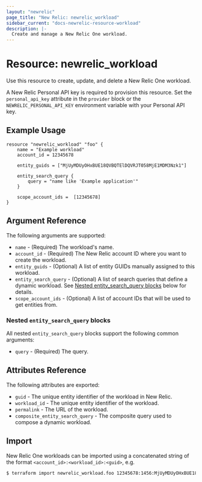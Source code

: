 ```yaml
---
layout: "newrelic"
page_title: "New Relic: newrelic_workload"
sidebar_current: "docs-newrelic-resource-workload"
description: |-
  Create and manage a New Relic One workload.
---
```


# Resource: newrelic\_workload

Use this resource to create, update, and delete a New Relic One workload.

A New Relic Personal API key is required to provision this resource.  Set the `personal_api_key`
attribute in the `provider` block or the `NEWRELIC_PERSONAL_API_KEY` environment
variable with your Personal API key.

## Example Usage

```hcl
resource "newrelic_workload" "foo" {
	name = "Example workload"
	account_id = 12345678

	entity_guids = ["MjUyMDUyOHxBUE18QVBQTElDQVRJT058MjE1MDM3Nzk1"]

	entity_search_query {
		query = "name like 'Example application'"
	}

	scope_account_ids =  [12345678]
}
```
## Argument Reference

The following arguments are supported:

  * `name` - (Required) The workload's name.
  * `account_id` - (Required) The New Relic account ID where you want to create the workload.
  * `entity_guids` - (Optional) A list of entity GUIDs manually assigned to this workload.
  * `entity_search_query` - (Optional) A list of search queries that define a dynamic workload.  See [Nested entity_search_query blocks](#nested-entity_search_query-blocks) below for details.
  * `scope_account_ids` - (Optional) A list of account IDs that will be used to get entities from.

### Nested `entity_search_query` blocks

All nested `entity_search_query` blocks support the following common arguments:

  * `query` - (Required) The query.

## Attributes Reference

The following attributes are exported:

  * `guid` - The unique entity identifier of the workload in New Relic.
  * `workload_id` - The unique entity identifier of the workload.
  * `permalink` - The URL of the workload.
  * `composite_entity_search_query` - The composite query used to compose a dynamic workload.

## Import

New Relic One workloads can be imported using a concatenated string of the format
 `<account_id>:<workload_id>:<guid>`, e.g.

```bash
$ terraform import newrelic_workload.foo 12345678:1456:MjUyMDUyOHxBUE18QVBRTElDQVRJT058MjE1MDM3Nzk1
```